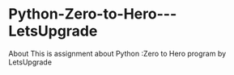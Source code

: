 # Python-Zero-to-Hero---LetsUpgrade
About This is assignment about Python :Zero to Hero  program  by LetsUpgrade
